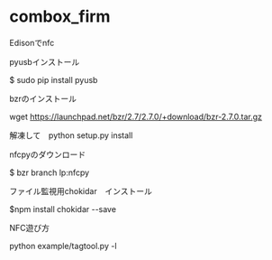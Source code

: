 # combox_firm


Edisonでnfc


pyusbインストール


$ sudo pip install pyusb



bzrのインストール

wget https://launchpad.net/bzr/2.7/2.7.0/+download/bzr-2.7.0.tar.gz

解凍して　python setup.py install



nfcpyのダウンロード

$ bzr branch lp:nfcpy

ファイル監視用chokidar　インストール

$npm install chokidar --save

NFC遊び方

 python example/tagtool.py -l
 
